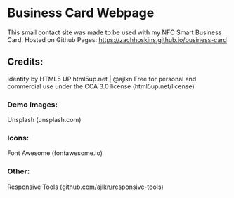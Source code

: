 # Business Card Webpage
This small contact site was made to be used with my NFC Smart Business Card. Hosted on Github Pages: https://zachhoskins.github.io/business-card

## Credits:

Identity by HTML5 UP
html5up.net | @ajlkn
Free for personal and commercial use under the CCA 3.0 license (html5up.net/license)

### Demo Images:
Unsplash (unsplash.com)

### Icons:
Font Awesome (fontawesome.io)

### Other:
Responsive Tools (github.com/ajlkn/responsive-tools)
